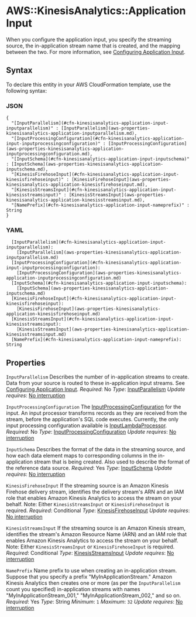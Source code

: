 # AWS::KinesisAnalytics::Application Input<a name="aws-properties-kinesisanalytics-application-input"></a>

When you configure the application input, you specify the streaming source, the in\-application stream name that is created, and the mapping between the two\. For more information, see [Configuring Application Input](https://docs.aws.amazon.com/kinesisanalytics/latest/dev/how-it-works-input.html)\.

## Syntax<a name="aws-properties-kinesisanalytics-application-input-syntax"></a>

To declare this entity in your AWS CloudFormation template, use the following syntax:

### JSON<a name="aws-properties-kinesisanalytics-application-input-syntax.json"></a>

```
{
  "[InputParallelism](#cfn-kinesisanalytics-application-input-inputparallelism)" : [InputParallelism](aws-properties-kinesisanalytics-application-inputparallelism.md),
  "[InputProcessingConfiguration](#cfn-kinesisanalytics-application-input-inputprocessingconfiguration)" : [InputProcessingConfiguration](aws-properties-kinesisanalytics-application-inputprocessingconfiguration.md),
  "[InputSchema](#cfn-kinesisanalytics-application-input-inputschema)" : [InputSchema](aws-properties-kinesisanalytics-application-inputschema.md),
  "[KinesisFirehoseInput](#cfn-kinesisanalytics-application-input-kinesisfirehoseinput)" : [KinesisFirehoseInput](aws-properties-kinesisanalytics-application-kinesisfirehoseinput.md),
  "[KinesisStreamsInput](#cfn-kinesisanalytics-application-input-kinesisstreamsinput)" : [KinesisStreamsInput](aws-properties-kinesisanalytics-application-kinesisstreamsinput.md),
  "[NamePrefix](#cfn-kinesisanalytics-application-input-nameprefix)" : String
}
```

### YAML<a name="aws-properties-kinesisanalytics-application-input-syntax.yaml"></a>

```
  [InputParallelism](#cfn-kinesisanalytics-application-input-inputparallelism):
    [InputParallelism](aws-properties-kinesisanalytics-application-inputparallelism.md)
  [InputProcessingConfiguration](#cfn-kinesisanalytics-application-input-inputprocessingconfiguration):
    [InputProcessingConfiguration](aws-properties-kinesisanalytics-application-inputprocessingconfiguration.md)
  [InputSchema](#cfn-kinesisanalytics-application-input-inputschema):
    [InputSchema](aws-properties-kinesisanalytics-application-inputschema.md)
  [KinesisFirehoseInput](#cfn-kinesisanalytics-application-input-kinesisfirehoseinput):
    [KinesisFirehoseInput](aws-properties-kinesisanalytics-application-kinesisfirehoseinput.md)
  [KinesisStreamsInput](#cfn-kinesisanalytics-application-input-kinesisstreamsinput):
    [KinesisStreamsInput](aws-properties-kinesisanalytics-application-kinesisstreamsinput.md)
  [NamePrefix](#cfn-kinesisanalytics-application-input-nameprefix): String
```

## Properties<a name="aws-properties-kinesisanalytics-application-input-properties"></a>

`InputParallelism`  <a name="cfn-kinesisanalytics-application-input-inputparallelism"></a>
Describes the number of in\-application streams to create\.
Data from your source is routed to these in\-application input streams\.
 See [Configuring Application Input](https://docs.aws.amazon.com/kinesisanalytics/latest/dev/how-it-works-input.html)\.
*Required*: No
*Type*: [InputParallelism](aws-properties-kinesisanalytics-application-inputparallelism.md)
*Update requires*: [No interruption](https://docs.aws.amazon.com/AWSCloudFormation/latest/UserGuide/using-cfn-updating-stacks-update-behaviors.html#update-no-interrupt)

`InputProcessingConfiguration`  <a name="cfn-kinesisanalytics-application-input-inputprocessingconfiguration"></a>
The [InputProcessingConfiguration](https://docs.aws.amazon.com/AWSCloudFormation/latest/UserGuide/aws-properties-kinesisanalytics-application-inputprocessingconfiguration.html) for the input\. An input processor transforms records as they are received from the stream, before the application's SQL code executes\. Currently, the only input processing configuration available is [InputLambdaProcessor](https://docs.aws.amazon.com/AWSCloudFormation/latest/UserGuide/aws-properties-kinesisanalytics-application-inputlambdaprocessor.html)\.
*Required*: No
*Type*: [InputProcessingConfiguration](aws-properties-kinesisanalytics-application-inputprocessingconfiguration.md)
*Update requires*: [No interruption](https://docs.aws.amazon.com/AWSCloudFormation/latest/UserGuide/using-cfn-updating-stacks-update-behaviors.html#update-no-interrupt)

`InputSchema`  <a name="cfn-kinesisanalytics-application-input-inputschema"></a>
Describes the format of the data in the streaming source, and how each data element maps to corresponding columns in the in\-application stream that is being created\.
Also used to describe the format of the reference data source\.
*Required*: Yes
*Type*: [InputSchema](aws-properties-kinesisanalytics-application-inputschema.md)
*Update requires*: [No interruption](https://docs.aws.amazon.com/AWSCloudFormation/latest/UserGuide/using-cfn-updating-stacks-update-behaviors.html#update-no-interrupt)

`KinesisFirehoseInput`  <a name="cfn-kinesisanalytics-application-input-kinesisfirehoseinput"></a>
If the streaming source is an Amazon Kinesis Firehose delivery stream, identifies the delivery stream's ARN and an IAM role that enables Amazon Kinesis Analytics to access the stream on your behalf\.
Note: Either `KinesisStreamsInput` or `KinesisFirehoseInput` is required\.
*Required*: Conditional
*Type*: [KinesisFirehoseInput](aws-properties-kinesisanalytics-application-kinesisfirehoseinput.md)
*Update requires*: [No interruption](https://docs.aws.amazon.com/AWSCloudFormation/latest/UserGuide/using-cfn-updating-stacks-update-behaviors.html#update-no-interrupt)

`KinesisStreamsInput`  <a name="cfn-kinesisanalytics-application-input-kinesisstreamsinput"></a>
If the streaming source is an Amazon Kinesis stream, identifies the stream's Amazon Resource Name \(ARN\) and an IAM role that enables Amazon Kinesis Analytics to access the stream on your behalf\.
Note: Either `KinesisStreamsInput` or `KinesisFirehoseInput` is required\.
*Required*: Conditional
*Type*: [KinesisStreamsInput](aws-properties-kinesisanalytics-application-kinesisstreamsinput.md)
*Update requires*: [No interruption](https://docs.aws.amazon.com/AWSCloudFormation/latest/UserGuide/using-cfn-updating-stacks-update-behaviors.html#update-no-interrupt)

`NamePrefix`  <a name="cfn-kinesisanalytics-application-input-nameprefix"></a>
Name prefix to use when creating an in\-application stream\. Suppose that you specify a prefix "MyInApplicationStream\." Amazon Kinesis Analytics then creates one or more \(as per the `InputParallelism` count you specified\) in\-application streams with names "MyInApplicationStream\_001," "MyInApplicationStream\_002," and so on\.
*Required*: Yes
*Type*: String
*Minimum*: `1`
*Maximum*: `32`
*Update requires*: [No interruption](https://docs.aws.amazon.com/AWSCloudFormation/latest/UserGuide/using-cfn-updating-stacks-update-behaviors.html#update-no-interrupt)
